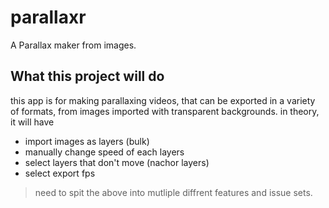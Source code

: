 # parallaxr
A Parallax maker from images.

## What this project will do

this app is for making parallaxing videos, that can be exported in a variety of formats, from images imported with transparent backgrounds. 
in theory, it will have 

- import images as layers (bulk)
- manually change speed of each layers
- select layers that don't move (nachor layers)
- select export fps

> need to spit the above into mutliple diffrent features and issue sets.
